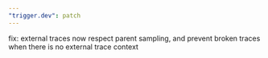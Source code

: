 ```yaml
---
"trigger.dev": patch
---
```


fix: external traces now respect parent sampling, and prevent broken traces when there is no external trace context
